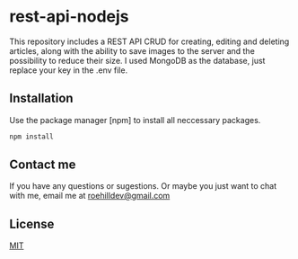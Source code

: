 # rest-api-nodejs

This repository includes a REST API CRUD for creating, editing and deleting articles, along with the ability to save images to the server and the possibility to reduce their size. I used MongoDB as the database, just replace your key in the .env file.

## Installation

Use the package manager [npm] to install all neccessary packages.

```bash
npm install
```

## Contact me

If you have any questions or sugestions. Or maybe you just want to chat with me, email me at roehilldev@gmail.com

## License

[MIT](https://choosealicense.com/licenses/mit/)
